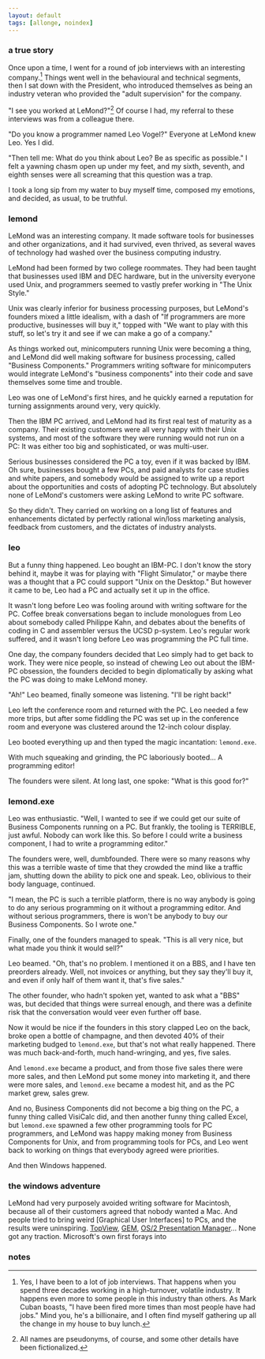 ```yaml
---
layout: default
tags: [allonge, noindex]
---
```


### a true story

Once upon a time, I went for a round of job interviews with an interesting company.[^interview] Things went well in the behavioural and technical segments, then I sat down with the President, who introduced themselves as being an industry veteran who provided the "adult supervision" for the company.

[^interview]: Yes, I have been to a lot of job interviews. That happens when you spend three decades working in a high-turnover, volatile industry. It happens even more to some people in this industry than others. As Mark Cuban boasts, "I have been fired more times than most people have had jobs." Mind you, he's a billionaire, and I often find myself gathering up all the change in my house to buy lunch.

"I see you worked at LeMond?"[^pseudonyms] Of course I had, my referral to these interviews was from a colleague there.

[^pseudonyms]: All names are pseudonyms, of course, and some other details have been fictionalized.

"Do you know a programmer named Leo Vogel?" Everyone at LeMond knew Leo. Yes I did.

"Then tell me: What do you think about Leo? Be as specific as possible." I felt a yawning chasm open up under my feet, and my sixth, seventh, and eighth senses were all screaming that this question was a trap.

I took a long sip from my water to buy myself time, composed my emotions, and decided, as usual, to be truthful.

### lemond

LeMond was an interesting company. It made software tools for businesses and other organizations, and it had survived, even thrived, as several waves of technology had washed over the business computing industry.

LeMond had been formed by two college roommates. They had been taught that businesses used IBM and DEC hardware, but in the university everyone used Unix, and programmers seemed to vastly prefer working in "The Unix Style."

Unix was clearly inferior for business processing purposes, but LeMond's founders mixed a little idealism, with a dash of "If programmers are more productive, businesses will buy it," topped with "We want to play with this stuff, so let's try it and see if we can make a go of a company."

As things worked out, minicomputers running Unix were becoming a thing, and LeMond did well making software for business processing, called "Business Components." Programmers writing software for minicomputers would integrate LeMond's "business components" into their code and save themselves some time and trouble.

Leo was one of LeMond's first hires, and he quickly earned a reputation for turning assignments around very, very quickly.

Then the IBM PC arrived, and LeMond had its first real test of maturity as a company. Their existing customers were all very happy with their Unix systems, and most of the software they were running would not run on a PC: It was either too big and sophisticated, or was multi-user.

Serious businesses considered the PC a toy, even if it was backed by IBM. Oh sure, businesses bought a few PCs, and paid analysts for case studies and white papers, and somebody would be assigned to write up a report about the opportunities and costs of adopting PC technology. But absolutely none of LeMond's customers were asking LeMond to write PC software.

So they didn't. They carried on working on a long list of features and enhancements dictated by perfectly rational win/loss marketing analysis, feedback from customers, and the dictates of industry analysts.

### leo

But a funny thing happened. Leo bought an IBM-PC. I don't know the story behind it, maybe it was for playing with "Flight Simulator," or maybe there was a thought that a PC could support "Unix on the Desktop." But however it came to be, Leo had a PC and actually set it up in the office.

It wasn't long before Leo was fooling around with writing software for the PC. Coffee break conversations began to include monologues from Leo about somebody called Philippe Kahn, and debates about the benefits of coding in C and assembler versus the UCSD p-system. Leo's regular work suffered, and it wasn't long before Leo was programming the PC full time.

One day, the company founders decided that Leo simply had to get back to work. They were nice people, so instead of chewing Leo out about the IBM-PC obsession, the founders decided to begin diplomatically by asking what the PC was doing to make LeMond money.

"Ah!" Leo beamed, finally someone was listening. "I'll be right back!"

Leo left the conference room and returned with the PC. Leo needed a few more trips, but after some fiddling the PC was set up in the conference room and everyone was clustered around the 12-inch colour display.

Leo booted everything up and then typed the magic incantation: `lemond.exe`.

With much squeaking and grinding, the PC laboriously booted... A programming editor!

The founders were silent. At long last, one spoke: "What is this good for?"

### lemond.exe

Leo was enthusiastic. "Well, I wanted to see if we could get our suite of Business Components running on a PC. But frankly, the tooling is TERRIBLE, just awful. Nobody can work like this. So before I could write a business component, I had to write a programming editor."

The founders were, well, dumbfounded. There were so many reasons why this was a terrible waste of time that they crowded the mind like a traffic jam, shutting down the ability to pick one and speak. Leo, oblivious to their body language, continued.

"I mean, the PC is such a terrible platform, there is no way anybody is going to do any serious programming on it without a programming editor. And without serious programmers, there is won't be anybody to buy our Business Components. So I wrote one."

Finally, one of the founders managed to speak. "This is all very nice, but what made you think it would sell?"

Leo beamed. "Oh, that's no problem. I mentioned it on a BBS, and I have ten preorders already. Well, not invoices or anything, but they say they'll buy it, and even if only half of them want it, that's five sales."

The other founder, who hadn't spoken yet, wanted to ask what a "BBS" was, but decided that things were surreal enough, and there was a definite risk that the conversation would veer even further off base.

Now it would be nice if the founders in this story clapped Leo on the back, broke open a bottle of champagne, and then devoted 40% of their marketing budged to `lemond.exe`, but that's not what really happened. There was much back-and-forth, much hand-wringing, and yes, five sales.

And `lemond.exe` became a product, and from those five sales there were more sales, and then LeMond put some money into marketing it, and there were more sales, and `lemond.exe` became a modest hit, and as the PC market grew, sales grew.

And no, Business Components did not become a big thing on the PC, a funny thing called VisiCalc did, and then another funny thing called Excel, but `lemond.exe` spawned a few other programming tools for PC programmers, and LeMond was happy making money from Business Components for Unix, and from programming tools for PCs, and Leo went back to working on things that everybody agreed were priorities.

And then Windows happened.

### the windows adventure

LeMond had very purposely avoided writing software for Macintosh, because all of their customers agreed that nobody wanted a Mac. And people tried to bring weird [Graphical User Interfaces] to PCs, and the results were uninspiring. [TopView], [GEM], [OS/2 Presentation Manager]... None got any traction. Microsoft's own first forays into 

[GUI]: https://en.wikipedia.org/wiki/History_of_the_graphical_user_interface
[TopView]: https://en.wikipedia.org/wiki/IBM_TopView
[GEM]: https://en.wikipedia.org/wiki/Graphical_Environment_Manager
[OS/2 Presentation Manager]: https://en.wikipedia.org/wiki/Presentation_Manager

### notes
